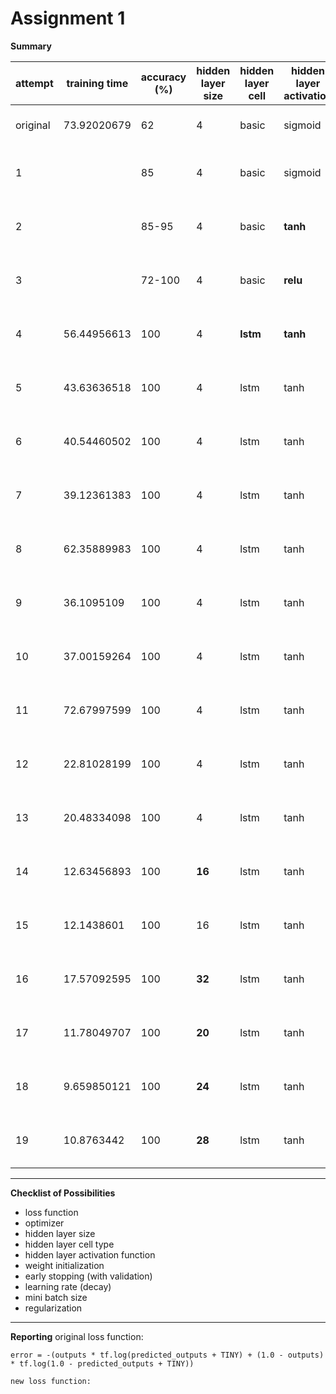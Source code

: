 # Assignment 1

**Summary**

| attempt  | training time | accuracy (%) | hidden layer size | hidden layer cell | hidden layer activation | weight init          | early stopping  | learning rate                                                                            | mini batch size   | training size | valid size | remarks                     |
|----------|---------------|--------------|---------------------|---------------------|---------------------------|----------------------|-----------------|------------------------------------------------------------------------------------------|-------------------|---------------|------------|-----------------------------|
| original | 73.92020679   | 62           | 4                   | basic               | sigmoid                   | random uniform       | N/A             | 0.01                                                                                     | 1 (no mini batch) | 4000          | 0          |                             |
| 1        |               | 85           | 4                   | basic               | sigmoid                   | **xavier initlaization** | **valid error < 1** | 0.01                                                                                     | **256**               | **3000**          | **1000**       | **fixed bug: input to network** |
| 2        |               | 85-95        | 4                   | basic               | **tanh**                      | xavier initlaization | valid error < 1 | 0.01                                                                                     | 256               | 3000          | 1000       | fixed bug: input to network |
| 3        |               | 72-100       | 4                   | basic               | **relu**                      | **he initialization**    | valid error < 1 | 0.01                                                                                     | 256               | 3000          | 1000       | fixed bug: input to network |
| 4        | 56.44956613   | 100          | 4                   | **lstm**                | **tanh**                      | **xavier initlaization** | valid error < 1 | 0.01                                                                                     | **16**                | 3000          | 1000       | fixed bug: input to network |
| 5        | 43.63636518   | 100          | 4                   | lstm                | tanh                      | xavier initlaization | valid error < 1 | 0.01                                                                                     | **32**                | 3000          | 1000       | fixed bug: input to network |
| 6        | 40.54460502   | 100          | 4                   | lstm                | tanh                      | xavier initlaization | valid error < 1 | 0.01                                                                                     | **64**                | 3000          | 1000       | fixed bug: input to network |
| 7        | 39.12361383   | 100          | 4                   | lstm                | tanh                      | xavier initlaization | valid error < 1 | 0.01                                                                                     | **128**               | 3000          | 1000       | fixed bug: input to network |
| 8        | 62.35889983   | 100          | 4                   | lstm                | tanh                      | xavier initlaization | valid error < 1 | 0.01                                                                                     | **256**               | 3000          | 1000       | fixed bug: input to network |
| 9        | 36.1095109    | 100          | 4                   | lstm                | tanh                      | xavier initlaization | valid error < 1 | **0.02**                                                                                     | 256               | 3000          | 1000       | fixed bug: input to network |
| 10       | 37.00159264   | 100          | 4                   | lstm                | tanh                      | xavier initlaization | valid error < 1 | 0.02                                                                                     | **500**               | 3000          | 1000       | fixed bug: input to network |
| 11       | 72.67997599   | 100          | 4                   | lstm                | tanh                      | xavier initlaization | valid error < 1 | **0.04**                                                                                     | 500               | 3000          | 1000       | fixed bug: input to network |
| 12       | 22.81028199   | 100          | 4                   | lstm                | tanh                      | xavier initlaization | valid error < 1 | **decayed_lr = tf.train.exponential_decay(0.04, global_step, 100000, 0.99, staircase=True)** | 500               | 3000          | 1000       | fixed bug: input to network |
| 13       | 20.48334098   | 100          | 4                   | lstm                | tanh                      | xavier initlaization | valid error < 1 | **decayed_lr = tf.train.exponential_decay(0.06, global_step, 100000, 0.99, staircase=True)** | 500               | 3000          | 1000       | fixed bug: input to network |
| 14       | 12.63456893   | 100          | **16**                  | lstm                | tanh                      | xavier initlaization | valid error < 1 | **decayed_lr = tf.train.exponential_decay(0.05, global_step, 100000, 0.99, staircase=True)** | 500               | 3000          | 1000       | fixed bug: input to network |
| 15       | 12.1438601    | 100          | 16                  | lstm                | tanh                      | xavier initlaization | valid error < 1 | **decayed_lr = tf.train.exponential_decay(0.06, global_step, 100000, 0.99, staircase=True)** | 500               | 3000          | 1000       | fixed bug: input to network |
| 16       | 17.57092595   | 100          | **32**                  | lstm                | tanh                      | xavier initlaization | valid error < 1 | decayed_lr = tf.train.exponential_decay(0.06, global_step, 100000, 0.99, staircase=True) | 500               | 3000          | 1000       | fixed bug: input to network |
| 17       | 11.78049707   | 100          | **20**                  | lstm                | tanh                      | xavier initlaization | valid error < 1 | decayed_lr = tf.train.exponential_decay(0.06, global_step, 100000, 0.99, staircase=True) | 500               | 3000          | 1000       | fixed bug: input to network |
| 18       | 9.659850121   | 100          | **24**                  | lstm                | tanh                      | xavier initlaization | valid error < 1 | decayed_lr = tf.train.exponential_decay(0.06, global_step, 100000, 0.99, staircase=True) | 500               | 3000          | 1000       | fixed bug: input to network |
| 19       | 10.8763442    | 100          | **28**                  | lstm                | tanh                      | xavier initlaization | valid error < 1 | decayed_lr = tf.train.exponential_decay(0.06, global_step, 100000, 0.99, staircase=True) | 500               | 3000          | 1000       | fixed bug: input to network |

---
**Checklist of Possibilities**

* loss function
* optimizer
* hidden layer size
* hidden layer cell type
* hidden layer activation function
* weight initialization
* early stopping (with validation)
* learning rate (decay)
* mini batch size
* regularization

---
**Reporting**
original loss function:

```error = -(outputs * tf.log(predicted_outputs + TINY) + (1.0 - outputs) * tf.log(1.0 - predicted_outputs + TINY))```

```TINY          = 1e-6    # to avoid NaNs in logs
new loss function:
```
